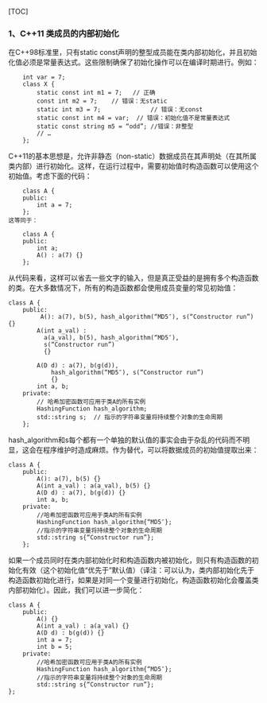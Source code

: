 [TOC]

### 1、C++11 类成员的内部初始化

在C++98标准里，只有static const声明的整型成员能在类内部初始化，并且初始化值必须是常量表达式。这些限制确保了初始化操作可以在编译时期进行。例如：
```
    int var = 7;
    class X {
        static const int m1 = 7;   // 正确
        const int m2 = 7;    // 错误：无static
        static int m3 = 7;              // 错误：无const
        static const int m4 = var;  // 错误：初始化值不是常量表达式
        static const string m5 = “odd”; //错误：非整型
        // …
    };
```
C++11的基本思想是，允许非静态（non-static）数据成员在其声明处（在其所属类内部）进行初始化。这样，在运行过程中，需要初始值时构造函数可以使用这个初始值。考虑下面的代码：
```
    class A {
    public:
        int a = 7;
    };
这等同于：

    class A {
    public:
        int a;
        A() : a(7) {}
    };
```
从代码来看，这样可以省去一些文字的输入，但是真正受益的是拥有多个构造函数的类。在大多数情况下，所有的构造函数都会使用成员变量的常见初始值：
```
class A {
    public:
         A(): a(7), b(5), hash_algorithm(“MD5″), s(“Constructor run”) {}
        A(int a_val) :
          a(a_val), b(5), hash_algorithm(“MD5″),
          s(“Constructor run”)
          {}

        A(D d) : a(7), b(g(d)),
            hash_algorithm(“MD5″), s(“Constructor run”)
            {}
        int a, b;
    private:
        // 哈希加密函数可应用于类A的所有实例
        HashingFunction hash_algorithm;
        std::string s;  // 指示的字符串变量将持续整个对象的生命周期
    };
```
hash_algorithm和s每个都有一个单独的默认值的事实会由于杂乱的代码而不明显，这会在程序维护时造成麻烦。作为替代，可以将数据成员的初始值提取出来：
```
class A {
    public:
        A(): a(7), b(5) {}
        A(int a_val) : a(a_val), b(5) {}
        A(D d) : a(7), b(g(d)) {}
        int a, b;
    private:
        //哈希加密函数可应用于类A的所有实例
        HashingFunction hash_algorithm{“MD5″};
        //指示的字符串变量将持续整个对象的生命周期
        std::string s{“Constructor run”};
    };
```
如果一个成员同时在类内部初始化时和构造函数内被初始化，则只有构造函数的初始化有效（这个初始化值“优先于”默认值）（译注：可以认为，类内部初始化先于构造函数初始化进行，如果是对同一个变量进行初始化，构造函数初始化会覆盖类内部初始化）。因此，我们可以进一步简化：
```
class A {
    public:
        A() {}
        A(int a_val) : a(a_val) {}
        A(D d) : b(g(d)) {}
        int a = 7;
        int b = 5;
    private:
        //哈希加密函数可应用于类A的所有实例
        HashingFunction hash_algorithm{“MD5″};
        //指示的字符串变量将持续整个对象的生命周期
        std::string s{“Constructor run”};
};
